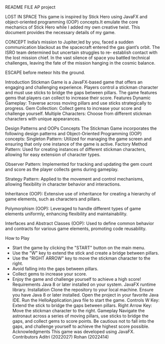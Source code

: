 
README FILE
AP project

LOST IN SPACE
This game is inspired by Stick Hero using JavaFX and object-oriented programming (OOP) concepts.It emulate the core mechanics of Stick Hero while I added my own creative twist. 
This document provides the necessary details of my game.

CONCEPT
India’s mission to Jupiter,led by you, faced a sudden communication blackout as the spacecraft entered the gas giant’s orbit. 
The ISRO team determined but uncertain struggles to re- establish contact with the lost mission chief. 
In the vast silence of space you battled technical challenges, leaving the fate of the mission hanging in the cosmic balance.

ESCAPE before meteor hits the ground.

Introduction
Stickman Game is a JavaFX-based game that offers an engaging and challenging experience. Players control a stickman character and must use sticks to bridge the gaps between pillars. The game features gems that players can collect to increase their score.
Features
Dynamic Gameplay: Traverse across moving pillars and use sticks strategically to progress.
Gem Collection: Collect gems to increase your score and challenge yourself.
Multiple Characters: Choose from different stickman characters with unique appearances.

Design Patterns and OOPs Concepts
The Stickman Game incorporates the following design patterns and Object-Oriented Programming (OOP) concepts:
Singleton Pattern: Utilized for managing the game screen and ensuring that only one instance of the game is active.
Factory Method Pattern: Used for creating instances of different stickman characters, allowing for easy extension of character types.


Observer Pattern: Implemented for tracking and updating the gem count and score as the player collects gems during gameplay.


Strategy Pattern: Applied to the movement and control mechanisms, allowing flexibility in character behavior and interactions.


Inheritance (OOP): Extensive use of inheritance for creating a hierarchy of game elements, such as characters and pillars.


Polymorphism (OOP): Leveraged to handle different types of game elements uniformly, enhancing flexibility and maintainability.


Interfaces and Abstract Classes (OOP): Used to define common behavior and contracts for various game elements, promoting code reusability.

How to Play
- Start the game by clicking the "START" button on the main menu.
- Use the "W" key to extend the stick and create a bridge between pillars.
- Use the "RIGHT ARROW" key to move the stickman character to the right.
- Avoid falling into the gaps between pillars.
- Collect gems to increase your score.
- Enjoy the game and challenge yourself to achieve a high score!
Requirements
Java 8 or later installed on your system.
JavaFX runtime library.
Installation
Clone the repository to your local machine.
Ensure you have Java 8 or later installed.
Open the project in your favorite Java IDE.
Run the HelloApplication.java file to start the game.
Controls
W Key: Extend the stick to bridge the gaps between pillars.
Right Arrow Key: Move the stickman character to the right.
Gameplay
Navigate the astronaut across a series of moving pillars, use sticks to bridge the gaps, and collect gems to score points. Be cautious not to fall into the gaps, and challenge yourself to achieve the highest score possible.
Acknowledgments 
This game was developed using JavaFX. 
Contributors 
Aditri (2022027)
Rohan (2022414)




